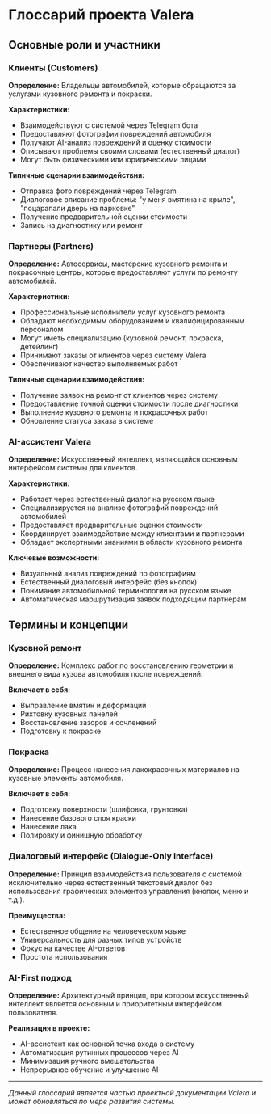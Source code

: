# Глоссарий проекта Valera

## Основные роли и участники

### Клиенты (Customers)
**Определение:** Владельцы автомобилей, которые обращаются за услугами кузовного ремонта и покраски.

**Характеристики:**
- Взаимодействуют с системой через Telegram бота
- Предоставляют фотографии повреждений автомобиля
- Получают AI-анализ повреждений и оценку стоимости
- Описывают проблемы своими словами (естественный диалог)
- Могут быть физическими или юридическими лицами

**Типичные сценарии взаимодействия:**
- Отправка фото повреждений через Telegram
- Диалоговое описание проблемы: "у меня вмятина на крыле", "поцарапали дверь на парковке"
- Получение предварительной оценки стоимости
- Запись на диагностику или ремонт

### Партнеры (Partners)
**Определение:** Автосервисы, мастерские кузовного ремонта и покрасочные центры, которые предоставляют услуги по ремонту автомобилей.

**Характеристики:**
- Профессиональные исполнители услуг кузовного ремонта
- Обладают необходимым оборудованием и квалифицированным персоналом
- Могут иметь специализацию (кузовной ремонт, покраска, детейлинг)
- Принимают заказы от клиентов через систему Valera
- Обеспечивают качество выполняемых работ

**Типичные сценарии взаимодействия:**
- Получение заявок на ремонт от клиентов через систему
- Предоставление точной оценки стоимости после диагностики
- Выполнение кузовного ремонта и покрасочных работ
- Обновление статуса заказа в системе

### AI-ассистент Valera
**Определение:** Искусственный интеллект, являющийся основным интерфейсом системы для клиентов.

**Характеристики:**
- Работает через естественный диалог на русском языке
- Специализируется на анализе фотографий повреждений автомобилей
- Предоставляет предварительные оценки стоимости
- Координирует взаимодействие между клиентами и партнерами
- Обладает экспертными знаниями в области кузовного ремонта

**Ключевые возможности:**
- Визуальный анализ повреждений по фотографиям
- Естественный диалоговый интерфейс (без кнопок)
- Понимание автомобильной терминологии на русском языке
- Автоматическая маршрутизация заявок подходящим партнерам

## Термины и концепции

### Кузовной ремонт
**Определение:** Комплекс работ по восстановлению геометрии и внешнего вида кузова автомобиля после повреждений.

**Включает в себя:**
- Выправление вмятин и деформаций
- Рихтовку кузовных панелей
- Восстановление зазоров и сочленений
- Подготовку к покраске

### Покраска
**Определение:** Процесс нанесения лакокрасочных материалов на кузовные элементы автомобиля.

**Включает в себя:**
- Подготовку поверхности (шлифовка, грунтовка)
- Нанесение базового слоя краски
- Нанесение лака
- Полировку и финишную обработку

### Диалоговый интерфейс (Dialogue-Only Interface)
**Определение:** Принцип взаимодействия пользователя с системой исключительно через естественный текстовый диалог без использования графических элементов управления (кнопок, меню и т.д.).

**Преимущества:**
- Естественное общение на человеческом языке
- Универсальность для разных типов устройств
- Фокус на качестве AI-ответов
- Простота использования

### AI-First подход
**Определение:** Архитектурный принцип, при котором искусственный интеллект является основным и приоритетным интерфейсом пользователя.

**Реализация в проекте:**
- AI-ассистент как основной точка входа в систему
- Автоматизация рутинных процессов через AI
- Минимизация ручного вмешательства
- Непрерывное обучение и улучшение AI

---

*Данный глоссарий является частью проектной документации Valera и может обновляться по мере развития системы.*